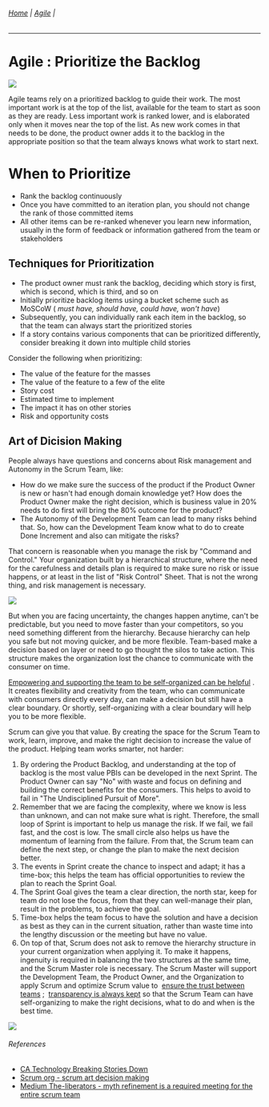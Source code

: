 ###### [Home](https://github.com/RyKaj/Documentation/blob/master/README.md) | [Agile](https://github.com/RyKaj/Documentation/tree/master/Agile/README.md) |
------------



Agile : Prioritize the Backlog 
==============================


![](https://miro.medium.com/max/1200/0*Rr0UVQNsb6EXVsKp)

Agile teams rely on a prioritized backlog to guide their work. The most
important work is at the top of the list, available for the team to
start as soon as they are ready. Less important work is ranked lower,
and is elaborated only when it moves near the top of the list. As new
work comes in that needs to be done, the product owner adds it to the
backlog in the appropriate position so that the team always knows what
work to start next.



When to Prioritize
==================

-   Rank the backlog continuously
-   Once you have committed to an iteration plan, you should not change
    the rank of those committed items
-   All other items can be re-ranked whenever you learn new information,
    usually in the form of feedback or information gathered from the
    team or stakeholders

Techniques for Prioritization
-----------------------------

-   The product owner must rank the backlog, deciding which story is
    first, which is second, which is third, and so on
-   Initially prioritize backlog items using a bucket scheme such as
    MoSCoW ( *must have, should have, could have, won\'t have*)
-   Subsequently, you can individually rank each item in the backlog, so
    that the team can always start the prioritized stories
-   If a story contains various components that can be prioritized
    differently, consider breaking it down into multiple child stories

Consider the following when prioritizing:

-   The value of the feature for the masses
-   The value of the feature to a few of the elite
-   Story cost
-   Estimated time to implement
-   The impact it has on other stories
-   Risk and opportunity costs

Art of Dicision Making
----------------------

People always have questions and concerns about Risk management and
Autonomy in the Scrum Team, like:

-   How do we make sure the success of the product if the Product Owner
    is new or hasn't had enough domain knowledge yet? How does the
    Product Owner make the right decision, which is business value in
    20% needs to do first will bring the 80% outcome for the product?
-   The Autonomy of the Development Team can lead to many risks behind
    that. So, how can the Development Team know what to do to create
    Done Increment and also can mitigate the risks?

That concern is reasonable when you manage the risk by "Command and
Control." Your organization built by a hierarchical structure, where the
need for the carefulness and details plan is required to make sure no
risk or issue happens, or at least in the list of "Risk Control" Sheet.
That is not the wrong thing, and risk management is necessary.

![](https://scrumorg-website-prod.s3.amazonaws.com/drupal/inline-images/order%20backlog.png)

But when you are facing uncertainty, the changes happen anytime, can't
be predictable, but you need to move faster than your competitors, so
you need something different from the hierarchy. Because hierarchy can
help you safe but not moving quicker, and be more flexible. Team-based
make a decision based on layer or need to go thought the silos to take
action. This structure makes the organization lost the chance to
communicate with the consumer on time.

[Empowering and supporting the team to be self-organized can be helpful](https://www.scrum.org/resources/blog/why-does-scrum-team-need-self-organization)
. It creates flexibility and creativity from the team, who can
communicate with consumers directly every day, can make a decision but
still have a clear boundary. Or shortly, self-organizing with a clear
boundary will help you to be more flexible.

Scrum can give you that value. By creating the space for the Scrum Team
to work, learn, improve, and make the right decision to increase the
value of the product. Helping team works smarter, not harder:

1.  By ordering the Product Backlog, and understanding at the top of
    backlog is the most value PBIs can be developed in the next Sprint.
    The Product Owner can say "No" with waste and focus on defining and
    building the correct benefits for the consumers. This helps to avoid
    to fail in "The Undisciplined Pursuit of More".
2.  Remember that we are facing the complexity, where we know is less
    than unknown, and can not make sure what is right. Therefore, the
    small loop of Sprint is important to help us manage the risk. If we
    fail, we fail fast, and the cost is low. The small circle also helps
    us have the momentum of learning from the failure. From that, the
    Scrum team can define the next step, or change the plan to make the
    next decision better.
3.  The events in Sprint create the chance to inspect and adapt; it has
    a time-box; this helps the team has official opportunities to review
    the plan to reach the Sprint Goal.
4.  The Sprint Goal gives the team a clear direction, the north star,
    keep for team do not lose the focus, from that they can well-manage
    their plan, result in the problems, to achieve the goal.
5.  Time-box helps the team focus to have the solution and have a
    decision as best as they can in the current situation, rather than
    waste time into the lengthy discussion or the meeting but have no
    value. 
6.  On top of that, Scrum does not ask to remove the hierarchy structure
    in your current organization when applying it. To make it happens,
    ingenuity is required in balancing the two structures at the same
    time, and the Scrum Master role is necessary. The Scrum Master will
    support the Development Team, the Product Owner, and the
    Organization to apply Scrum and optimize Scrum value to  [ensure the trust between teams](https://www.scrum.org/resources/blog/build-trust-scrum)
    ;  [transparency is always kept](https://www.scrumviet.org/blog/empiricism-transparency-dont-left-it-behind) so
    that the Scrum Team can have self-organizing to make the right
    decisions, what to do and when is the best time.

![](https://scrumorg-website-prod.s3.amazonaws.com/drupal/inline-images/time%20to%20make%20decision.png)

###### References

-   [CA Technology Breaking Stories
    Down](https://docs.ca.com/en-us/ca-agile-central/saas/breaking-stories-down)
-   [Scrum org - scrum art decision
    making](https://www.scrum.org/resources/blog/scrum-art-decision-making)
-   [Medium The-liberators - myth refinement is a required meeting for the entire scrum team](https://medium.com/the-liberators/myth-refinement-is-a-required-meeting-for-the-entire-scrum-team-b17fb7bc25fa)


